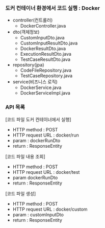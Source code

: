 ### 도커 컨테이너 환경에서 코드 실행 : Docker
- controller(컨트롤러)
    - DockerController.java
- dto(객체정보)
    - CustomInputDto.java
    - CustomInputResultDto.java
    - DockerResultDto.java
    - ExecutionResultDto.java
    - TestCaseResultDto.java
- repository(jpa)
    - CodeFileRepository.java
    - TestCaseRepository.java
- service(비즈니스 로직)
    - DockerService.java
    - DockerServiceImpl.java

### API 목록
[코드 파일 도커 컨테이너에서 실행]
- HTTP method : POST
- HTTP request URL : docker/run
- param : dockerRunDto
- return : ResponseEntity<ExecutionResultDto>

[코드 파일 내용 조회]
- HTTP method : POST
- HTTP request URL : docker/test
- param dockerRunDto
- return : ResponseEntity<ExecutionResultDto>

[코드 파일 생성]
- HTTP method : POST
- HTTP request URL : docker/custom
- param : customInputDto
- return : ResponseEntity<CustomInputResultDto>
